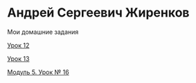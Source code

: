 # Андрей Сергеевич  Жиренков
Мои домашние задания


[Урок 12](https://zhirenkov.github.io/lesson_12/ "Моя готовая домашка")

[Урок 13](https://zhirenkov.github.io/Lesson_13// "Моя готовая домашка")


[Модуль 5. Урок № 16](https://zhirenkov.github.io/Slider-elbrus/ "Моя готовая домашка")

